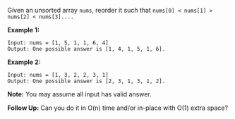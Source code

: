 Given an unsorted array `nums`, reorder it such that `nums[0] < nums[1] > nums[2] < nums[3]....`

**Example 1:**
    
    Input: nums = [1, 5, 1, 1, 6, 4]
    Output: One possible answer is [1, 4, 1, 5, 1, 6].
**Example 2:**
    
    Input: nums = [1, 3, 2, 2, 3, 1]
    Output: One possible answer is [2, 3, 1, 3, 1, 2].
**Note:**
You may assume all input has valid answer.

**Follow Up:**
Can you do it in O(n) time and/or in-place with O(1) extra space?